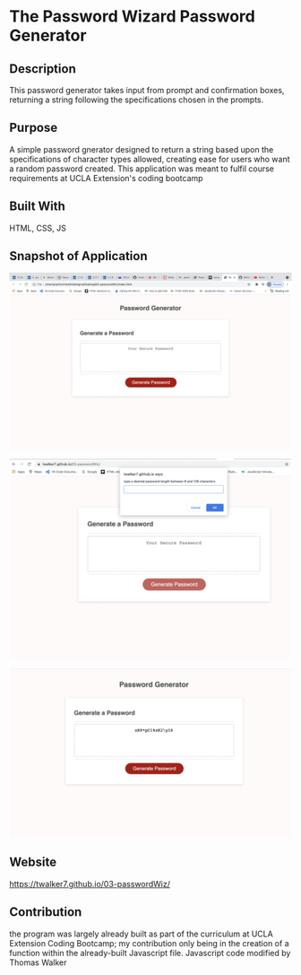 # The Password Wizard Password Generator 

## Description
This password generator takes input from prompt and confirmation boxes, returning a string following the specifications chosen in the prompts.

    

## Purpose 
A simple password gnerator designed to return a string based upon the specifications of character types allowed, creating ease for users who want a random password created. This application was meant to fulfil course requirements at UCLA Extension's coding bootcamp

## Built With 
HTML, CSS, JS

## Snapshot of Application 

![](appscreenshot.png)


![](appscreenshot2.png)


![](appscreenshot3.png)

## Website 

https://twalker7.github.io/03-passwordWiz/

## Contribution 
the program was largely already built as part of the curriculum at UCLA Extension Coding Bootcamp; my contribution only being in the creation of a function within the already-built Javascript file. Javascript code modified by Thomas Walker